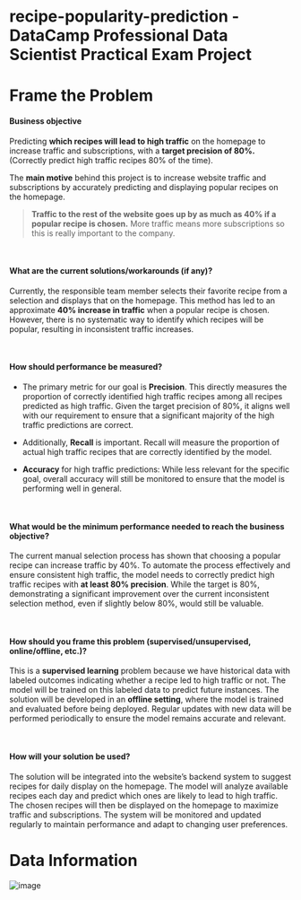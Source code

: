 # recipe-popularity-prediction  - DataCamp Professional Data Scientist Practical Exam Project

# Frame the Problem
#### **Business objective**
Predicting **which recipes will lead to high traffic** on the homepage to increase traffic and subscriptions, with a **target precision of 80%.** (Correctly predict high traffic recipes 80% of the time).

The **main motive** behind this project is to increase website traffic and subscriptions by accurately predicting and displaying popular recipes on the homepage.

> **Traffic to the rest of the website goes up by as much as 40% if a popular recipe is chosen.** More traffic
means more subscriptions so this is really important to the company.


<br>

#### **What are the current solutions/workarounds (if any)?**
Currently, the responsible team member selects their favorite recipe from a selection and displays that on the homepage. This method has led to an approximate **40% increase in traffic** when a popular recipe is chosen. However, there is no systematic way to identify which recipes will be popular, resulting in inconsistent traffic increases.

<br>

#### **How should performance be measured?**
- The primary metric for our goal is **Precision**. This directly measures the proportion of correctly identified high traffic recipes among all recipes predicted as high traffic. Given the target precision of 80%, it aligns well with our requirement to ensure that a significant majority of the high traffic predictions are correct.

- Additionally, **Recall** is important. Recall will measure the proportion of actual high traffic recipes that are correctly identified by the model.

- **Accuracy** for high traffic predictions: While less relevant for the specific goal, overall accuracy will still be monitored to ensure that the model is performing well in general.

<br>

#### **What would be the minimum performance needed to reach the business objective?**
The current manual selection process has shown that choosing a popular recipe can increase traffic by 40%. To automate the process effectively and ensure consistent high traffic, the model needs to correctly predict high traffic recipes with **at least 80% precision**. While the target is 80%, demonstrating a significant improvement over the current inconsistent selection method, even if slightly below 80%, would still be valuable.

<br>

#### **How should you frame this problem (supervised/unsupervised, online/offline, etc.)?**
This is a **supervised learning** problem because we have historical data with labeled outcomes indicating whether a recipe led to high traffic or not. The model will be trained on this labeled data to predict future instances. The solution will be developed in an **offline setting**, where the model is trained and evaluated before being deployed. Regular updates with new data will be performed periodically to ensure the model remains accurate and relevant.

<br>

#### **How will your solution be used?**
The solution will be integrated into the website’s backend system to suggest recipes for daily display on the homepage. The model will analyze available recipes each day and predict which ones are likely to lead to high traffic. The chosen recipes will then be displayed on the homepage to maximize traffic and subscriptions. The system will be monitored and updated regularly to maintain performance and adapt to changing user preferences.

# Data Information
![image](https://github.com/user-attachments/assets/fa7e88ae-a0a2-4070-a7b1-ca815e40774a)
